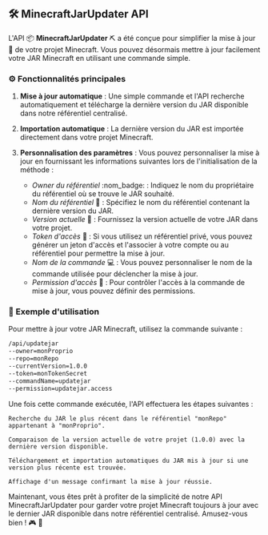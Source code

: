 ## :hammer_and_wrench: MinecraftJarUpdater API

L'API :package: **MinecraftJarUpdater** :pick: a été conçue pour simplifier la mise à jour :arrows_counterclockwise: de votre projet Minecraft. Vous pouvez désormais mettre à jour facilement votre JAR Minecraft en utilisant une commande simple.

### :gear: Fonctionnalités principales

1. **Mise à jour automatique** : Une simple commande et l'API recherche automatiquement et télécharge la dernière version du JAR disponible dans notre référentiel centralisé.

2. **Importation automatique** : La dernière version du JAR est importée directement dans votre projet Minecraft.

3. **Personnalisation des paramètres** : Vous pouvez personnaliser la mise à jour en fournissant les informations suivantes lors de l'initialisation de la méthode :

   - *Owner du référentiel* :nom_badge: : Indiquez le nom du propriétaire du référentiel où se trouve le JAR souhaité.
   - *Nom du référentiel* :file_folder: : Spécifiez le nom du référentiel contenant la dernière version du JAR.
   - *Version actuelle* :1234: : Fournissez la version actuelle de votre JAR dans votre projet.
   - *Token d'accès* :closed_lock_with_key: : Si vous utilisez un référentiel privé, vous pouvez générer un jeton d'accès et l'associer à votre compte ou au référentiel pour permettre la mise à jour.
   - *Nom de la commande* :computer: : Vous pouvez personnaliser le nom de la commande utilisée pour déclencher la mise à jour.
   - *Permission d'accès* :lock_with_ink_pen: : Pour contrôler l'accès à la commande de mise à jour, vous pouvez définir des permissions.

### :rocket: Exemple d'utilisation

Pour mettre à jour votre JAR Minecraft, utilisez la commande suivante :

```bash
/api/updatejar
--owner=monProprio
--repo=monRepo
--currentVersion=1.0.0
--token=monTokenSecret
--commandName=updatejar
--permission=updatejar.access
```

Une fois cette commande exécutée, l'API effectuera les étapes suivantes :

    Recherche du JAR le plus récent dans le référentiel "monRepo" appartenant à "monProprio".

    Comparaison de la version actuelle de votre projet (1.0.0) avec la dernière version disponible.

    Téléchargement et importation automatiques du JAR mis à jour si une version plus récente est trouvée.

    Affichage d'un message confirmant la mise à jour réussie.

Maintenant, vous êtes prêt à profiter de la simplicité de notre API MinecraftJarUpdater pour garder votre projet Minecraft toujours à jour avec le dernier JAR disponible dans notre référentiel centralisé. Amusez-vous bien ! :video_game: :tada:
